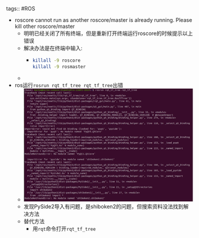 tags:: #ROS

- roscore cannot run as another roscore/master is already running. Please kill other roscore/master
	- 明明已经关闭了所有终端，但是重新打开终端运行roscore的时候提示以上错误
	- 解决办法是在终端中输入:
		- ```bash
		  killall -9 roscore
		  killall -9 rosmaster
		  ```
	-
- ros运行`rosrun rqt_tf_tree rqt_tf_tree`出错
	- ![sendpix0.jpg](../assets/sendpix0_1652362974946_0.jpg)
	- 发现PySide2导入有问题，是shiboken2的问题，但搜索资料没法找到解决方法
	- 替代方法
		- 用`rqt`命令打开`rqt_tf_tree`
